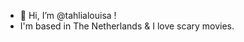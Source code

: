 - 👋 Hi, I’m @tahlialouisa !
- I'm based in The Netherlands & I love scary movies. 

<!---
tahlialouisa/tahlialouisa is a ✨ special ✨ repository because its `README.md` (this file) appears on your GitHub profile.
You can click the Preview link to take a look at your changes.
--->
